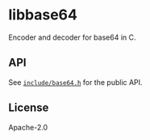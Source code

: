 # libbase64

Encoder and decoder for base64 in C.

## API

See [`include/base64.h`](include/base64.h) for the public API.

## License

Apache-2.0
